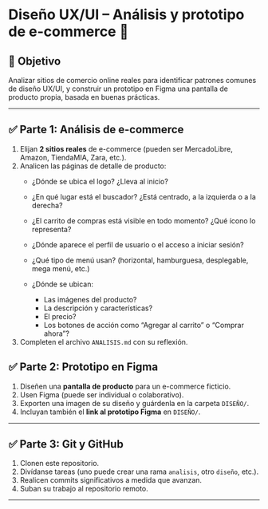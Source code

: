 # Diseño UX/UI – Análisis y prototipo de e-commerce 🎨

## 🎯 Objetivo
Analizar sitios de comercio online reales para identificar patrones comunes de diseño UX/UI, y construir un prototipo en Figma una pantalla de producto propia, basada en buenas prácticas.

---

## ✅ Parte 1: Análisis de e-commerce

1. Elijan **2 sitios reales** de e-commerce (pueden ser MercadoLibre, Amazon, TiendaMIA, Zara, etc.).
2. Analicen las páginas de detalle de producto: 
    - ¿Dónde se ubica el logo? ¿Lleva al inicio?
    - ¿En qué lugar está el buscador? ¿Está centrado, a la izquierda o a la derecha?
    - ¿El carrito de compras está visible en todo momento? ¿Qué ícono lo representa?
    - ¿Dónde aparece el perfil de usuario o el acceso a iniciar sesión?
    - ¿Qué tipo de menú usan? (horizontal, hamburguesa, desplegable, mega menú, etc.)

    - ¿Dónde se ubican:
        - Las imágenes del producto?
        - La descripción y características?
        - El precio?
        - Los botones de acción como “Agregar al carrito” o “Comprar ahora”?
3. Completen el archivo `ANALISIS.md` con su reflexión.

## ✅ Parte 2: Prototipo en Figma

1. Diseñen una **pantalla de producto** para un e-commerce ficticio.
2. Usen Figma (puede ser individual o colaborativo).
3. Exporten una imagen de su diseño y guárdenla en la carpeta `DISEÑO/`.
4. Incluyan también el **link al prototipo Figma** en `DISEÑO/`.

---

## ✅ Parte 3: Git y GitHub

1. Clonen este repositorio.
2. Divídanse tareas (uno puede crear una rama `analisis`, otro `diseño`, etc.).
3. Realicen commits significativos a medida que avanzan.
4. Suban su trabajo al repositorio remoto.

---